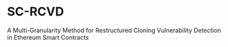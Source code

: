 # SC-RCVD
A Multi-Granularity Method for Restructured  Cloning Vulnerability Detection in Ethereum Smart Contracts

